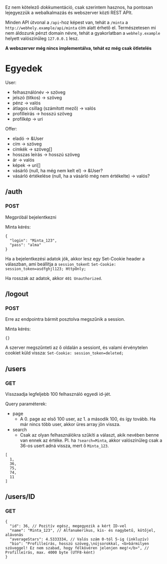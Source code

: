 Ez nem kötelező *dokk*umentáció, csak szerintem hasznos, ha pontosan lejegyezzük a webalkalmazás és webszerver közti REST APIt.

Minden API útvonal a `/api`-hoz képest van, tehát a `/minta` a `http://webhely.example/api/minta` cím alatt érhető el. Természetesen mi nem áldozunk pénzt domain névre, tehát a gyakorlatban a `webhely.example` helyett valószínűleg `127.0.0.1` lesz.

**A webszerver még nincs implementálva, tehát ez még csak ötletelés**

# Egyedek

User:
- felhasználónév -> szöveg
- jelszó (titkos) -> szöveg
- pénz -> valós
- átlagos csillag (számított mező) -> valós
- profilleírás -> hosszú szöveg
- profilkép -> uri

Offer:
- eladó -> &User
- cím -> szöveg
- címkék -> szöveg[]
- hosszas leírás -> hosszú szöveg
- ár -> valós
- képek -> uri[]
- vásárló (null, ha még nem kelt el) -> &User?
- vásárló értékelése (null, ha a vásárló még nem értékelte) -> valós?


## /auth

### POST

Megpróbál bejelentkezni

Minta kérés:
```
{
  "login": "Minta_123",
  "pass": "alma"
}
```

Ha a bejelentkezési adatok jók, akkor lesz egy Set-Cookie header a válaszban, ami beállítja a `session_token`t:
`Set-Cookie: session_token=asdfghjl123; HttpOnly;`

Ha rosszak az adatok, akkor `401 Unauthorized`.


## /logout

### POST

Erre az endpointra bármit posztolva megszűnik a session.

Minta kérés:
```
{}
```

A szerver megszűnteti az ő oldalán a sessiont, és valami érvénytelen cookiet küld vissza:
`Set-Cookie: session_token=deleted;`


## /users

### GET

Visszaadja legfeljebb 100 felhasználó egyedi id-jét.

Query paraméterek:
- page
  - A 0. page az első 100 user, az 1. a második 100, és így tovább. Ha már nincs több user, akkor üres array jön vissza.
- search
  - Csak az olyan felhasználókra szűkíti a választ, akik nevében benne van ennek az értéke. Pl. ha `?search=Minta`, akkor valószínűleg csak a 36-os usert adná vissza, mert ő `Minta_123`.

```
[
  1,
  36,
  75,
  74,
  11
]
```


## /users/ID

### GET
```
{
  "id": 36, // Pozitív egész, megegyezik a kért ID-vel
  "name": "Minta_123", // Alfanumerikus, kis- és nagybetű, kötőjel, alávonás
  "averageStars": 4.5333334, // Valós szám 0-tól 5-ig (inkluzív)
  "bio": "Profilleírás, hosszú szöveg,\nújsorokkal, <b>bármilyen szöveggel! Ez nem szabad, hogy félkövéren jelenjen meg!</b>", // Profilleírás, max. 4000 byte (UTF8-ként)
}
```
